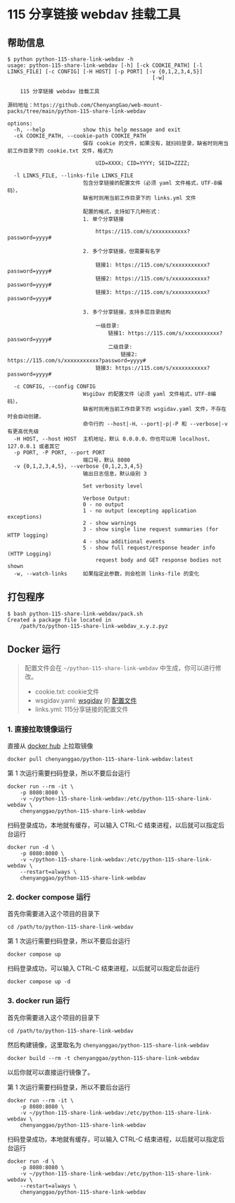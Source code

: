 # 115 分享链接 webdav 挂载工具

## 帮助信息

```console
$ python python-115-share-link-webdav -h
usage: python-115-share-link-webdav [-h] [-ck COOKIE_PATH] [-l LINKS_FILE] [-c CONFIG] [-H HOST] [-p PORT] [-v {0,1,2,3,4,5}]
                                              [-w]

    115 分享链接 webdav 挂载工具

源码地址：https://github.com/ChenyangGao/web-mount-packs/tree/main/python-115-share-link-webdav

options:
  -h, --help            show this help message and exit
  -ck COOKIE_PATH, --cookie-path COOKIE_PATH
                        保存 cookie 的文件，如果没有，就扫码登录，缺省时则用当前工作目录下的 cookie.txt 文件，格式为
                        
                            UID=XXXX; CID=YYYY; SEID=ZZZZ; 
                        
  -l LINKS_FILE, --links-file LINKS_FILE
                        包含分享链接的配置文件（必须 yaml 文件格式，UTF-8编码），
                        缺省时则用当前工作目录下的 links.yml 文件
                        
                        配置的格式，支持如下几种形式：
                        1. 单个分享链接
                        
                            https://115.com/s/xxxxxxxxxxx?password=yyyy#
                        
                        2. 多个分享链接，但需要有名字
                        
                            链接1: https://115.com/s/xxxxxxxxxxx?password=yyyy#
                            链接2: https://115.com/s/xxxxxxxxxxx?password=yyyy#
                            链接3: https://115.com/s/xxxxxxxxxxx?password=yyyy#
                        
                        3. 多个分享链接，支持多层目录结构
                        
                            一级目录:
                                链接1: https://115.com/s/xxxxxxxxxxx?password=yyyy#
                                二级目录:
                                    链接2: https://115.com/s/xxxxxxxxxxx?password=yyyy#
                            链接3: https://115.com/s/xxxxxxxxxxx?password=yyyy#
                        
  -c CONFIG, --config CONFIG
                        WsgiDav 的配置文件（必须 yaml 文件格式，UTF-8编码），
                        缺省时则用当前工作目录下的 wsgidav.yaml 文件，不存在时会自动创建，
                        命令行的 --host|-H、--port|-p|-P 和 --verbose|-v 有更高优先级
  -H HOST, --host HOST  主机地址，默认 0.0.0.0，你也可以用 localhost、127.0.0.1 或者其它
  -p PORT, -P PORT, --port PORT
                        端口号，默认 8080
  -v {0,1,2,3,4,5}, --verbose {0,1,2,3,4,5}
                        输出日志信息，默认级别 3
                        
                        Set verbosity level
                        
                        Verbose Output:
                        0 - no output
                        1 - no output (excepting application exceptions)
                        2 - show warnings
                        3 - show single line request summaries (for HTTP logging)
                        4 - show additional events
                        5 - show full request/response header info (HTTP Logging)
                            request body and GET response bodies not shown
  -w, --watch-links     如果指定此参数，则会检测 links-file 的变化
```

## 打包程序

```console
$ bash python-115-share-link-webdav/pack.sh 
Created a package file located in 
	/path/to/python-115-share-link-webdav_x.y.z.pyz
```

## Docker 运行

> 配置文件会在 `~/python-115-share-link-webdav` 中生成，你可以进行修改。
>   - cookie.txt: cookie文件
>   - wsgidav.yaml: [wsgidav](https://github.com/mar10/wsgidav) 的 [配置文件](https://wsgidav.readthedocs.io/en/latest/user_guide_configure.html)
>   - links.yml: 115分享链接的配置文件

### 1. 直接拉取镜像运行

直接从 [docker hub](https://hub.docker.com/repository/docker/chenyanggao/python-115-share-link-webdav) 上拉取镜像

```console
docker pull chenyanggao/python-115-share-link-webdav:latest
```

第 1 次运行需要扫码登录，所以不要后台运行

```console
docker run --rm -it \
    -p 8080:8080 \
    -v ~/python-115-share-link-webdav:/etc/python-115-share-link-webdav \
    chenyanggao/python-115-share-link-webdav
```

扫码登录成功，本地就有缓存，可以输入 <keyboard>CTRL</keyboard>-<keyboard>C</keyboard> 结束进程，以后就可以指定后台运行

```console
docker run -d \
    -p 8080:8080 \
    -v ~/python-115-share-link-webdav:/etc/python-115-share-link-webdav \
    --restart=always \
    chenyanggao/python-115-share-link-webdav
```

### 2. docker compose 运行

首先你需要进入这个项目的目录下

```console
cd /path/to/python-115-share-link-webdav
```

第 1 次运行需要扫码登录，所以不要后台运行

```console
docker compose up
```

扫码登录成功，可以输入 <keyboard>CTRL</keyboard>-<keyboard>C</keyboard> 结束进程，以后就可以指定后台运行

```console
docker compose up -d
```

### 3. docker run 运行

首先你需要进入这个项目的目录下

```console
cd /path/to/python-115-share-link-webdav
```

然后构建镜像，这里取名为 `chenyanggao/python-115-share-link-webdav`

```console
docker build --rm -t chenyanggao/python-115-share-link-webdav 
```

以后你就可以直接运行镜像了。

第 1 次运行需要扫码登录，所以不要后台运行

```console
docker run --rm -it \
    -p 8080:8080 \
    -v ~/python-115-share-link-webdav:/etc/python-115-share-link-webdav \
    chenyanggao/python-115-share-link-webdav
```

扫码登录成功，本地就有缓存，可以输入 <keyboard>CTRL</keyboard>-<keyboard>C</keyboard> 结束进程，以后就可以指定后台运行

```console
docker run -d \
    -p 8080:8080 \
    -v ~/python-115-share-link-webdav:/etc/python-115-share-link-webdav \
    --restart=always \
    chenyanggao/python-115-share-link-webdav
```
